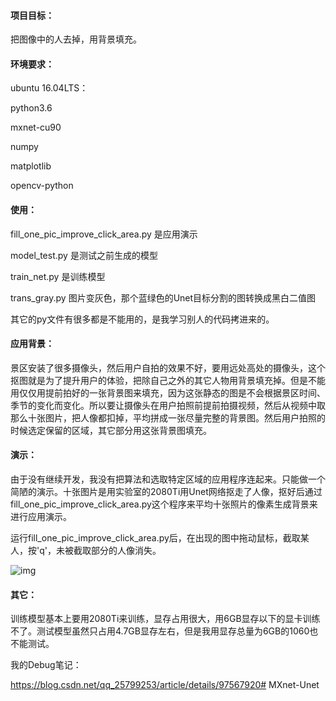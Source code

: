 #### 项目目标：

把图像中的人去掉，用背景填充。

#### 环境要求：

ubuntu 16.04LTS：

python3.6

mxnet-cu90

numpy

matplotlib

opencv-python

#### 使用：

fill_one_pic_improve_click_area.py 是应用演示

model_test.py 是测试之前生成的模型

train_net.py 是训练模型

trans_gray.py 图片变灰色，那个蓝绿色的Unet目标分割的图转换成黑白二值图

其它的py文件有很多都是不能用的，是我学习别人的代码拷进来的。

#### 应用背景：

​		景区安装了很多摄像头，然后用户自拍的效果不好，要用远处高处的摄像头，这个抠图就是为了提升用户的体验，把除自己之外的其它人物用背景填充掉。但是不能用仅仅用提前拍好的一张背景图来填充，因为这张静态的图是不会根据景区时间、季节的变化而变化。所以要让摄像头在用户拍照前提前拍摄视频，然后从视频中取那么十张图片，把人像都扣掉，平均拼成一张尽量完整的背景图。然后用户拍照的时候选定保留的区域，其它部分用这张背景图填充。

#### 演示：

​		由于没有继续开发，我没有把算法和选取特定区域的应用程序连起来。只能做一个简陋的演示。十张图片是用实验室的2080Ti用Unet网络抠走了人像，抠好后通过fill_one_pic_improve_click_area.py这个程序来平均十张照片的像素生成背景来进行应用演示。

运行fill_one_pic_improve_click_area.py后，在出现的图中拖动鼠标，截取某人，按'q'，未被截取部分的人像消失。

![img](https://github.com/UryWu/MXnet-Unet/blob/master/%E5%BA%94%E7%94%A8%E6%BC%94%E7%A4%BA.gif)

#### 其它：

训练模型基本上要用2080Ti来训练，显存占用很大，用6GB显存以下的显卡训练不了。测试模型虽然只占用4.7GB显存左右，但是我用显存总量为6GB的1060也不能测试。



我的Debug笔记：

https://blog.csdn.net/qq_25799253/article/details/97567920# MXnet-Unet
